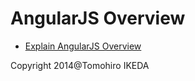 AngularJS Overview
=========

* [Explain AngularJS Overview](http://korilakkuma.github.io/AngularJS-Overview/)

Copyright 2014@Tomohiro IKEDA
